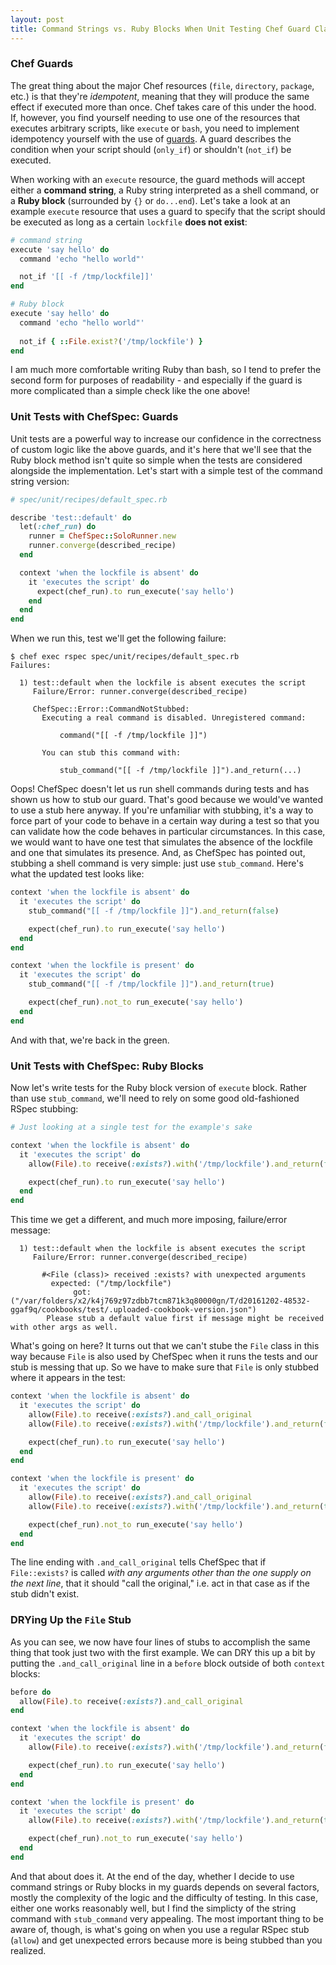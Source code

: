 ```yaml
---
layout: post
title: Command Strings vs. Ruby Blocks When Unit Testing Chef Guard Clauses
---
```


### Chef Guards

The great thing about the major Chef resources (`file`, `directory`, `package`, etc.) is that they're *idempotent*, meaning that they will produce the same effect if executed more than once. Chef takes care of this under the hood. If, however, you find yourself needing to use one of the resources that executes arbitrary scripts, like `execute` or `bash`, you need to implement idempotency yourself with the use of [guards](https://docs.chef.io/resource_common.html#guards). A guard describes the condition when your script should (`only_if`) or shouldn't (`not_if`) be executed.

When working with an `execute` resource, the guard methods will accept either a **command string**, a Ruby string interpreted as a shell command, or a **Ruby block** (surrounded by `{}` or `do...end`). Let's take a look at an example `execute` resource that uses a guard to specify that the script should be executed as long as a certain `lockfile` **does not exist**:

```ruby
# command string
execute 'say hello' do 
  command 'echo "hello world"'

  not_if '[[ -f /tmp/lockfile]]'
end

# Ruby block
execute 'say hello' do 
  command 'echo "hello world"'
  
  not_if { ::File.exist?('/tmp/lockfile') }
end
```

I am much more comfortable writing Ruby than bash, so I tend to prefer the second form for purposes of readability - and especially if the guard is more complicated than a simple check like the one above! 

### Unit Tests with ChefSpec: Guards

Unit tests are a powerful way to increase our confidence in the correctness of custom logic like the above guards, and it's here that we'll see that the Ruby block method isn't quite so simple when the tests are considered alongside the implementation. Let's start with a simple test of the command string version:

```ruby
# spec/unit/recipes/default_spec.rb

describe 'test::default' do
  let(:chef_run) do
    runner = ChefSpec::SoloRunner.new
    runner.converge(described_recipe)
  end

  context 'when the lockfile is absent' do
    it 'executes the script' do
      expect(chef_run).to run_execute('say hello')
    end
  end
end
```

When we run this, test we'll get the following failure:

```
$ chef exec rspec spec/unit/recipes/default_spec.rb
Failures:

  1) test::default when the lockfile is absent executes the script
     Failure/Error: runner.converge(described_recipe)

     ChefSpec::Error::CommandNotStubbed:
       Executing a real command is disabled. Unregistered command:

           command("[[ -f /tmp/lockfile ]]")

       You can stub this command with:

           stub_command("[[ -f /tmp/lockfile ]]").and_return(...)
```

Oops! ChefSpec doesn't let us run shell commands during tests and has shown us how to stub our guard. That's good because we would've wanted to use a stub here anyway. If you're unfamiliar with stubbing, it's a way to force part of your code to behave in a certain way during a test so that you can validate how the code behaves in particular circumstances. In this case, we would want to have one test that simulates the absence of the lockfile and one that simulates its presence. And, as ChefSpec has pointed out, stubbing a shell command is very simple: just use `stub_command`. Here's what the updated test looks like:

```ruby
context 'when the lockfile is absent' do
  it 'executes the script' do
    stub_command("[[ -f /tmp/lockfile ]]").and_return(false)

    expect(chef_run).to run_execute('say hello')
  end
end

context 'when the lockfile is present' do
  it 'executes the script' do
    stub_command("[[ -f /tmp/lockfile ]]").and_return(true)

    expect(chef_run).not_to run_execute('say hello')
  end
end
```

And with that, we're back in the green.

### Unit Tests with ChefSpec: Ruby Blocks

Now let's write tests for the Ruby block version of `execute` block. Rather than use `stub_command`, we'll need to rely on some good old-fashioned RSpec stubbing:

```ruby
# Just looking at a single test for the example's sake

context 'when the lockfile is absent' do
  it 'executes the script' do
    allow(File).to receive(:exists?).with('/tmp/lockfile').and_return(false)

    expect(chef_run).to run_execute('say hello')
  end
end
```

This time we get a different, and much more imposing, failure/error message:

```
  1) test::default when the lockfile is absent executes the script
     Failure/Error: runner.converge(described_recipe)

       #<File (class)> received :exists? with unexpected arguments
         expected: ("/tmp/lockfile")
              got: ("/var/folders/x2/k4j769z97zdbb7tcm871k3q80000gn/T/d20161202-48532-ggaf9q/cookbooks/test/.uploaded-cookbook-version.json")
        Please stub a default value first if message might be received with other args as well.
```

What's going on here? It turns out that we can't stube the `File` class in this way because `File` is also used by ChefSpec when it runs the tests and our stub is messing that up. So we have to make sure that `File` is only stubbed where it appears in the test:

```ruby
context 'when the lockfile is absent' do
  it 'executes the script' do
    allow(File).to receive(:exists?).and_call_original
    allow(File).to receive(:exists?).with('/tmp/lockfile').and_return(false)

    expect(chef_run).to run_execute('say hello')
  end
end

context 'when the lockfile is present' do
  it 'executes the script' do
    allow(File).to receive(:exists?).and_call_original
    allow(File).to receive(:exists?).with('/tmp/lockfile').and_return(true)

    expect(chef_run).not_to run_execute('say hello')
  end
end
```

The line ending with `.and_call_original` tells ChefSpec that if `File::exists?` is called *with any arguments other than the one supply on the next line*, that it should "call the original," i.e. act in that case as if the stub didn't exist.

### DRYing Up the `File` Stub

As you can see, we now have four lines of stubs to accomplish the same thing that took just two with the first example. We can DRY this up a bit by putting the `.and_call_original` line in a `before` block outside of both `context` blocks:

```ruby
before do
  allow(File).to receive(:exists?).and_call_original
end

context 'when the lockfile is absent' do
  it 'executes the script' do
    allow(File).to receive(:exists?).with('/tmp/lockfile').and_return(false)

    expect(chef_run).to run_execute('say hello')
  end
end

context 'when the lockfile is present' do
  it 'executes the script' do
    allow(File).to receive(:exists?).with('/tmp/lockfile').and_return(true)

    expect(chef_run).not_to run_execute('say hello')
  end
end
```

And that about does it. At the end of the day, whether I decide to use command strings or Ruby blocks in my guards depends on several factors, mostly the complexity of the logic and the difficulty of testing. In this case, either one works reasonably well, but I find the simplicty of the string command with `stub_command` very appealing. The most important thing to be aware of, though, is what's going on when you use a regular RSpec stub (`allow`) and get unexpected errors because more is being stubbed than you realized.
